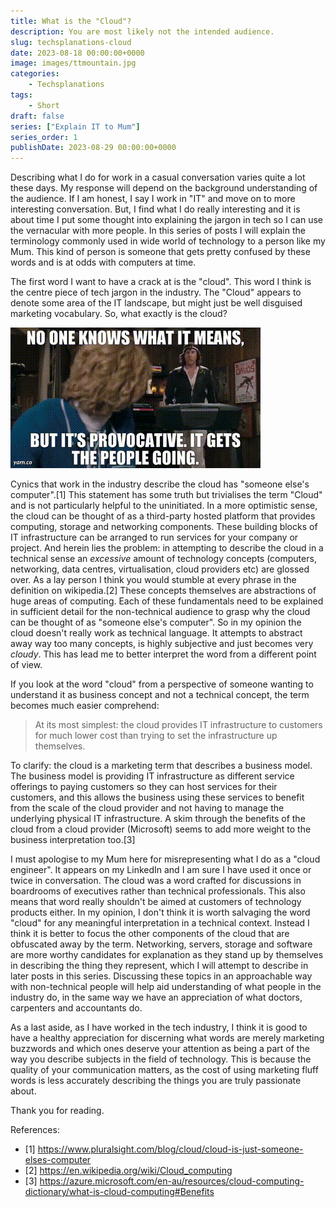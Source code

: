 ```yaml
---
title: What is the "Cloud"?
description: You are most likely not the intended audience.
slug: techsplanations-cloud
date: 2023-08-18 00:00:00+0000
image: images/ttmountain.jpg
categories:
    - Techsplanations
tags:
    - Short
draft: false
series: ["Explain IT to Mum"]
series_order: 1
publishDate: 2023-08-29 00:00:00+0000
---
```


Describing what I do for work in a casual conversation varies quite a lot these days. My response will depend on the background understanding of the audience. If I am honest, I say I work in "IT" and move on to more interesting conversation. But, I find what I do really interesting and it is about time I put some thought into explaining the jargon in tech so I can use the vernacular with more people. In this series of posts I will explain the terminology commonly used in wide world of technology to a person like my Mum. This kind of person is someone that gets pretty confused by these words and is at odds with computers at time.

The first word I want to have a crack at is the "cloud". This word I think is the centre piece of tech jargon in the industry. The "Cloud" appears to denote some area of the IT landscape, but might just be well disguised marketing vocabulary. So, what exactly is the cloud?

![](images/meme.gif)

Cynics that work in the industry describe the cloud has "someone else's computer".[1] This statement has some truth but trivialises the term "Cloud" and is not particularly helpful to the uninitiated. In a more optimistic sense, the cloud can be thought of as a third-party hosted platform that provides computing, storage and networking components. These building blocks of IT infrastructure can be arranged to run services for your company or project. And herein lies the problem: in attempting to describe the cloud in a technical sense an *excessive* amount of technology concepts (computers, networking, data centres, virtualisation, cloud providers etc) are glossed over. As a lay person I think you would stumble at every phrase in the definition on wikipedia.[2] These concepts themselves are abstractions of huge areas of computing. Each of these fundamentals need to be explained in sufficient detail for the non-technical audience to grasp why the cloud can be thought of as "someone else's computer". So in my opinion the cloud doesn't really work as technical language. It attempts to abstract away way too many concepts, is highly subjective and just becomes very *cloudy*. This has lead me to better interpret the word from a different point of view. 

If you look at the word "cloud" from a perspective of someone wanting to understand it as business concept and not a technical concept, the term becomes much easier comprehend: 

> At its most simplest: the cloud provides IT infrastructure to customers for much lower cost than trying to set the infrastructure up themselves. 

To clarify: the cloud is a marketing term that describes a business model. The business model is providing IT infrastructure as different service offerings to paying customers so they can host services for their customers, and this allows the business using these services to benefit from the scale of the cloud provider and not having to manage the underlying physical IT infrastructure. A skim through the benefits of the cloud from a cloud provider (Microsoft) seems to add more weight to the business interpretation too.[3]

I must apologise to my Mum here for misrepresenting what I do as a "cloud engineer". It appears on my LinkedIn and I am sure I have used it once or twice in conversation. The cloud was a word crafted for discussions in boardrooms of executives rather than technical professionals. This also means that word really shouldn't be aimed at customers of technology products either. In my opinion, I don't think it is worth salvaging the word "cloud" for any meaningful interpretation in a technical context. Instead I think it is better to focus the other components of the cloud that are obfuscated away by the term. Networking, servers, storage and software are more worthy candidates for explanation as they stand up by themselves in describing the thing they represent, which I will attempt to describe in later posts in this series. Discussing these topics in an approachable way with non-technical people will help aid understanding of what people in the industry do, in the same way we have an appreciation of what doctors, carpenters and accountants do. 

As a last aside, as I have worked in the tech industry, I think it is good to have a healthy appreciation for discerning what words are merely marketing buzzwords and which ones deserve your attention as being a part of the way you describe subjects in the field of technology. This is because the quality of your communication matters, as the cost of using marketing fluff words is less accurately describing the things you are truly passionate about. 

Thank you for reading.

References:

- [1] <https://www.pluralsight.com/blog/cloud/cloud-is-just-someone-elses-computer>
- [2] <https://en.wikipedia.org/wiki/Cloud_computing>
- [3] <https://azure.microsoft.com/en-au/resources/cloud-computing-dictionary/what-is-cloud-computing#Benefits>